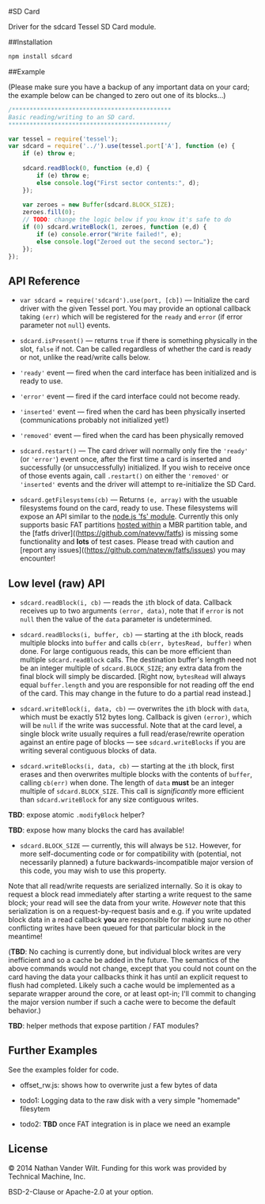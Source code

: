 #SD Card

Driver for the sdcard Tessel SD Card module.

##Installation

```sh
npm install sdcard
```

##Example

(Please make sure you have a backup of any important data on your card; the example below can be changed to zero out one of its blocks…)

```js
/*********************************************
Basic reading/writing to an SD card.
*********************************************/

var tessel = require('tessel');
var sdcard = require('../').use(tessel.port['A'], function (e) {
    if (e) throw e;
    
    sdcard.readBlock(0, function (e,d) {
        if (e) throw e;
        else console.log("First sector contents:", d);
    });
    
    var zeroes = new Buffer(sdcard.BLOCK_SIZE);
    zeroes.fill(0);
    // TODO: change the logic below if you know it's safe to do
    if (0) sdcard.writeBlock(1, zeroes, function (e,d) {
        if (e) console.error("Write failed!", e);
        else console.log("Zeroed out the second sector…");
    });
});
```

## API Reference

* `var sdcard = require('sdcard').use(port, [cb])` — Initialize the card driver with the given Tessel port. You may provide an optional callback taking `(err)` which will be registered for the `ready` and `error` (if error parameter not `null`) events.
* `sdcard.isPresent()` — returns `true` if there is something physically in the slot, `false` if not. Can be called regardless of whether the card is ready or not, unlike the read/write calls below.

* `'ready'` event — fired when the card interface has been initialized and is ready to use.
* `'error'` event — fired if the card interface could not become ready.
* `'inserted'` event — fired when the card has been physically inserted (communications probably not initialized yet!)
* `'removed'` event — fired when the card has been physically removed

* `sdcard.restart()` — The card driver will normally only fire the `'ready'` (or `'error'`) event once, after the first time a card is inserted and successfully (or unsuccessfully) initialized. If you wish to receive once of those events again, call `.restart()` on either the `'removed'` or `'inserted'` events and the driver will attempt to re-initialize the SD Card.

* `sdcard.getFilesystems(cb)` — Returns `(e, array)` with the usuable filesystems found on the card, ready to use. These filesystems will expose an API similar to the [node.js 'fs' module](http://nodejs.org/api/fs.html). Currently this only supports basic FAT partitions [hosted within](https://github.com/natevw/parsetition) a MBR partition table, and the [fatfs driver]((https://github.com/natevw/fatfs) is missing some functionality and **lots** of test cases. Please tread with caution and [report any issues]((https://github.com/natevw/fatfs/issues) you may encounter!


## Low level (raw) API

* `sdcard.readBlock(i, cb)` — reads the `i`th block of data. Callback receives up to two arguments `(error, data)`, note that if `error` is not `null` then the value of the `data` parameter is undetermined.

* `sdcard.readBlocks(i, buffer, cb)` — starting at the `i`th block, reads multiple blocks into `buffer` and calls `cb(err, bytesRead, buffer)` when done. For large contiguous reads, this can be more efficient than multiple `sdcard.readBlock` calls.  The destination buffer's length need not be an integer multiple of `sdcard.BLOCK_SIZE`; any extra data from the final block will simply be discarded. [Right now, `bytesRead` will always equal `buffer.length` and you are responsible for not reading off the end of the card. This may change in the future to do a partial read instead.]

* `sdcard.writeBlock(i, data, cb)` — overwrites the `i`th block with `data`, which must be exactly 512 bytes long. Callback is given `(error)`, which will be `null` if the write was successful. Note that at the card level, a single block write usually requires a full read/erase/rewrite operation against an entire page of blocks — see `sdcard.writeBlocks` if you are writing several contiguous blocks of data.

* `sdcard.writeBlocks(i, data, cb)` — starting at the `i`th block, first erases and then overwrites multiple blocks with the contents of `buffer`, calling `cb(err)` when done. The length of `data` **must** be an integer multiple of `sdcard.BLOCK_SIZE`. This call is *significantly* more efficient than `sdcard.writeBlock` for any size contiguous writes. 

**TBD**: expose atomic `.modifyBlock` helper?

**TBD**: expose how many blocks the card has available!

* `sdcard.BLOCK_SIZE` — currently, this will always be `512`. However, for more self-documenting code or for compatibility with (potential, not necessarily planned) a future backwards-incompatible major version of this code, you may wish to use this property.

Note that all read/write requests are serialized internally. So it is okay to request a block read immediately after starting a write request to the same block; your read will see the data from your write. *However* note that this serialization is on a request-by-request basis and e.g. if you write updated block data in a read callback **you** are responsible for making sure no other conflicting writes have been queued for that particular block in the meantime!

(**TBD**: No caching is currently done, but individual block writes are very inefficient and so a cache be added in the future. The semantics of the above commands would not change, except that you could not count on the card having the data your callbacks think it has until an explicit request to flush had completed. Likely such a cache would be implemented as a separate wrapper around the core, or at least opt-in; I'll commit to changing the major version number if such a cache were to become the default behavior.)

**TBD**: helper methods that expose partition / FAT modules?


## Further Examples

See the examples folder for code.

* offset_rw.js: shows how to overwrite just a few bytes of data

* todo1: Logging data to the raw disk with a very simple "homemade" filesytem

* todo2: **TBD** once FAT integration is in place we need an example

## License

© 2014 Nathan Vander Wilt.
Funding for this work was provided by Technical Machine, Inc.

BSD-2-Clause or Apache-2.0 at your option.
